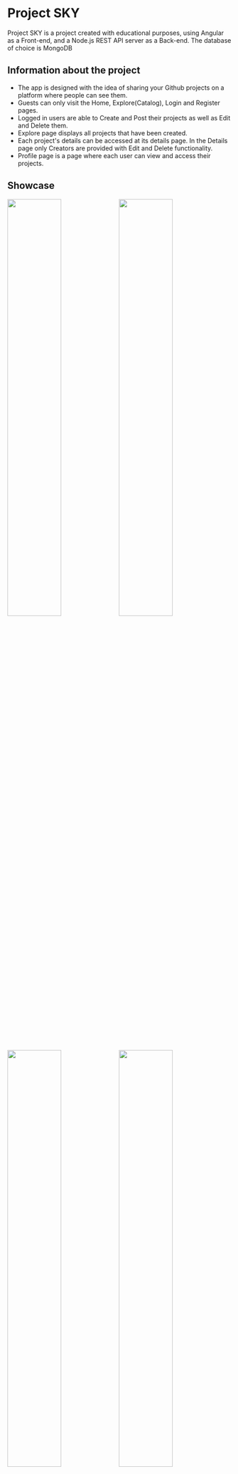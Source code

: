 
# Project SKY

Project SKY is a project created with educational purposes, using Angular as a Front-end, and a Node.js REST API server as a Back-end. The database of choice is MongoDB

## Information about the project

* The app is designed with the idea of sharing your Github projects on a platform where people can see them.
* Guests can only visit the Home, Explore(Catalog), Login and Register pages.
* Logged in users are able to Create and Post their projects as well as Edit and Delete them.
* Explore page displays all projects that have been created.
* Each project's details can be accessed at its details page. In the Details page only Creators are provided with Edit and Delete functionality.
* Profile page is a page where each user can view and access their projects. 





## Showcase

<img src="https://cdn.discordapp.com/attachments/960121710953254912/1052987371257335918/image.png" width="49%"></img> 
<img src="https://cdn.discordapp.com/attachments/960121710953254912/1052996048630587443/image.png" width="49%"></img> 
<img src="https://cdn.discordapp.com/attachments/960121710953254912/1052996108915327027/image.png" width="49%"></img>
<img src="https://cdn.discordapp.com/attachments/960121710953254912/1052996145359618118/image.png" width="49%"></img> 

Trailer/Showcase of the application: https://www.youtube.com/watch?v=UQFKCHP4qCo

## Technologies

* Client
    * Angular CLI : 14.2.10
    * TypeScript : 4.7.2
* Server 
    * bcrypt: 5.1.0
    * cors": 2.8.5,
    * express: 4.18.2,
    * express-validator: 6.14.2,
    * jsonwebtoken: 8.5.1,
    * mongoose: 6.7.3


## Setup

To run this project, in the project directory, you should run:

```bash
  $ cd client
  $ npm install
  $ ng serve
```
This opens the app at http://localhost:4200 in your browser. However it will not operate until you start the REST API server. In order to do so in the project directory you should do the following steps:
```bash
  $ cd server
  $ npm install
  $ npm start
```
And the server will start listening on port 3030.
    
